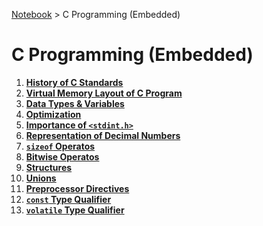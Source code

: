 <a href="../">Notebook</a> > C Programming (Embedded)

# C Programming (Embedded)



1. **<a href="./history-of-c-standards">History of C Standards</a>**
2. **<a href="./virtual-memory-layout-of-c-program">Virtual Memory Layout of C Program</a>**
3. **<a href="./data-types-and-variables">Data Types & Variables</a>**
4. **<a href="./optimization">Optimization</a>**
5. **<a href="./importance-of-stdint-h">Importance of `<stdint.h>`</a>**
6. **<a href="./representation-of-decimal-numbers">Representation of Decimal Numbers</a>**
7. **<a href="./sizeof-operators">`sizeof` Operatos</a>**
8. **<a href="./bitwise-operators">Bitwise Operatos</a>**
9. **<a href="./structures">Structures</a>**
10. **<a href="./unions">Unions</a>**
11. **<a href="./preprocessor-directives">Preprocessor Directives</a>**
12. **<a href="./const-type-qualifier">`const` Type Qualifier</a>**
13. **<a href="./volatile-type-qualifier">`volatile` Type Qualifier</a>**

